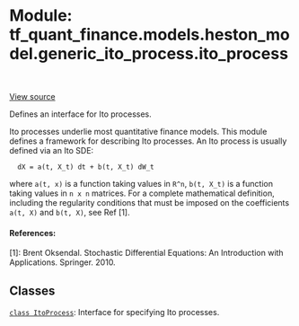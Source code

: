 <div itemscope itemtype="http://developers.google.com/ReferenceObject">
<meta itemprop="name" content="tf_quant_finance.models.heston_model.generic_ito_process.ito_process" />
<meta itemprop="path" content="Stable" />
</div>

# Module: tf_quant_finance.models.heston_model.generic_ito_process.ito_process

<!-- Insert buttons and diff -->

<table class="tfo-notebook-buttons tfo-api" align="left">
</table>

<a target="_blank" href="https://github.com/google/tf-quant-finance/blob/master/tf_quant_finance/models/ito_process.py">View source</a>



Defines an interface for Ito processes.


Ito processes underlie most quantitative finance models. This module defines
a framework for describing Ito processes. An Ito process is usually defined
via an Ito SDE:

```
  dX = a(t, X_t) dt + b(t, X_t) dW_t

```

where `a(t, x)` is a function taking values in `R^n`, `b(t, X_t)` is a function
taking values in `n x n` matrices. For a complete mathematical definition,
including the regularity conditions that must be imposed on the coefficients
`a(t, X)` and `b(t, X)`, see Ref [1].

#### References:
  [1]: Brent Oksendal. Stochastic Differential Equations: An Introduction with
    Applications. Springer. 2010.

## Classes

[`class ItoProcess`](../../../../tf_quant_finance/models/ItoProcess.md): Interface for specifying Ito processes.


